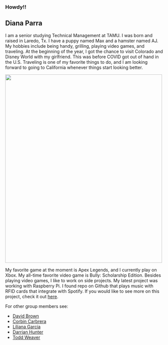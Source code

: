 ### Howdy!!

## Diana Parra

I am a senior studying Technical Management at TAMU. I was born and raised in Laredo, Tx. I have a puppy named Max and a hamster named AJ. My hobbies include being handy, grilling, playing video games, and traveling. At the beginning of the year, I got the chance to visit Colorado and Disney World with my girlfriend. This was before COVID got out of hand in the U.S. Traveling is one of my favorite things to do, and I am looking forward to going to California whenever things start looking better.     

<img src="https://gvgtw.github.io/tcmg412-project2/images/max_aj.jpg" height="600" width="500">

My favorite game at the moment is Apex Legends, and I currently play on Xbox. My all-time favorite video game is Bully: Scholarship Edition. Besides playing video games, I like to work on side projects. My latest project was working with Raspberry Pi. I found repo on Github that plays music with RFID cards that integrate with Spotify. If you would like to see more on this project, check it out [here](https://github.com/hoveeman/music-cards).  

For other group members see:
 * [David Brown](https://gvgtw.github.io/tcmg412-project2/David)
 * [Corbin Carbrera](https://gvgtw.github.io/tcmg412-project2/index)
 * [Liliana Garcia](https://gvgtw.github.io/tcmg412-project2/liliana)
 * [Darrian Hunter](https://gvgtw.github.io/tcmg412-project2/Darrian)
 * [Todd Weaver](https://gvgtw.github.io/tcmg412-project2/Todd)
